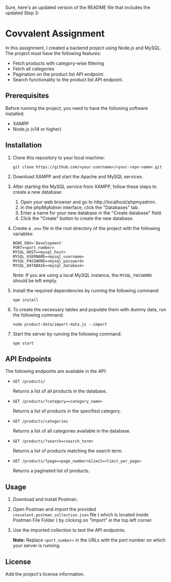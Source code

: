 Sure, here's an updated version of the README file that includes the updated Step 3:

# Covvalent Assignment

In this assignment, I created a backend project using Node.js and MySQL. The project must have the following features:

- Fetch products with category-wise filtering
- Fetch all categories
- Pagination on the product list API endpoint.
- Search functionality to the product list API endpoint.

## Prerequisites

Before running the project, you need to have the following software installed:

- XAMPP
- Node.js (v14 or higher)

## Installation

1. Clone this repository to your local machine:

   ```
   git clone https://github.com/<your-username>/<your-repo-name>.git
   ```

2. Download XAMPP and start the Apache and MySQL services.

3. After starting the MySQL service from XAMPP, follow these steps to create a new database:

   1. Open your web browser and go to http://localhost/phpmyadmin.
   2. In the phpMyAdmin interface, click the "Databases" tab.
   3. Enter a name for your new database in the "Create database" field.
   4. Click the "Create" button to create the new database.

4. Create a `.env` file in the root directory of the project with the following variables:

   ```
   NODE_ENV='Development'
   PORT=<port_number>
   MYSQL_HOST=<mysql_host>
   MYSQL_USERNAME=<mysql_username>
   MYSQL_PASSWORD=<mysql_password>
   MYSQL_DATABASE=<mysql_database>
   ```

   Note: If you are using a local MySQL instance, the `MYSQL_PASSWORD` should be left empty.

5. Install the required dependencies by running the following command:

   ```
   npm install
   ```

6. To create the necessary tables and populate them with dummy data, run the following command:

   ```
   node product-data/import-data.js --import
   ```

7. Start the server by running the following command:

   ```
   npm start
   ```

## API Endpoints

The following endpoints are available in the API:

- `GET /products/`

  Returns a list of all products in the database.

- `GET /products/?category=<category_name>`

  Returns a list of products in the specified category.

- `GET /products/categories`

  Returns a list of all categories available in the database.

- `GET /products/?search=<search_term>`

  Returns a list of products matching the search term.

- `GET /products/?page=<page_number>&limit=<limit_per_page>`

  Returns a paginated list of products.

## Usage

1. Download and install Postman.

2. Open Postman and import the provided `covvalent.postman_collection.json` file ( which is located inside Postman File Folder ) by clicking on "Import" in the top left corner.

3. Use the imported collection to test the API endpoints.

   **Note:** Replace `<port_number>` in the URLs with the port number on which your server is running.

## License

Add the project's license information.

